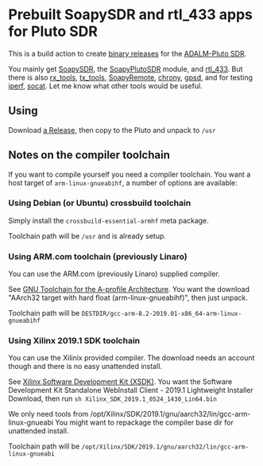 # Prebuilt SoapySDR and rtl_433 apps for Pluto SDR

This is a build action to create [binary releases](https://github.com/triq-org/PlutoSDR-Apps/releases)
for the [ADALM-Pluto SDR](https://www.analog.com/en/design-center/evaluation-hardware-and-software/evaluation-boards-kits/adalm-pluto.html#eb-overview).

You mainly get [SoapySDR](https://github.com/pothosware/SoapySDR/),
the [SoapyPlutoSDR](https://github.com/pothosware/SoapyPlutoSDR/) module,
and [rtl_433](https://github.com/merbanan/rtl_433).
But there is also
[rx_tools](https://github.com/rxseger/rx_tools),
[tx_tools](https://github.com/triq-org/tx_tools),
[SoapyRemote](https://github.com/pothosware/SoapyRemote),
[chrony](https://chrony.tuxfamily.org/),
[gpsd](https://gitlab.com/gpsd/gpsd),
and for testing
[iperf](https://github.com/esnet/iperf),
[socat](http://repo.or.cz/socat).
Let me know what other tools would be useful.

## Using

Download [a Release](https://github.com/triq-org/PlutoSDR-Apps/releases),
then copy to the Pluto and unpack to `/usr`

## Notes on the compiler toolchain

If you want to compile yourself you need a compiler toolchain.
You want a host target of `arm-linux-gnueabihf`, a number of options are available:

### Using Debian (or Ubuntu) crossbuild toolchain

Simply install the `crossbuild-essential-armhf` meta package.

Toolchain path will be `/usr` and is already setup.

### Using ARM.com toolchain (previously Linaro)

You can use the ARM.com (previously Linaro) supplied compiler.

See [GNU Toolchain for the A-profile Architecture](https://developer.arm.com/tools-and-software/open-source-software/developer-tools/gnu-toolchain/gnu-a/downloads/8-2-2019-01).
You want the download "AArch32 target with hard float (arm-linux-gnueabihf)", then just unpack.

Toolchain path will be `DESTDIR/gcc-arm-8.2-2019.01-x86_64-arm-linux-gnueabihf`

### Using Xilinx 2019.1 SDK toolchain

You can use the Xilinix provided compiler.
The download needs an account though and there is no easy unattended install.

See [Xilinx Software Development Kit (XSDK)](https://www.xilinx.com/support/download/index.html/content/xilinx/en/downloadNav/vitis/archive-sdk.html).
You want the Software Development Kit Standalone WebInstall Client - 2019.1  Lightweight Installer Download,
then run `sh Xilinx_SDK_2019.1_0524_1430_Lin64.bin`

We only need tools from /opt/Xilinx/SDK/2019.1/gnu/aarch32/lin/gcc-arm-linux-gnueabi
You might want to repackage the compiler base dir for unattended install.

Toolchain path will be `/opt/Xilinx/SDK/2019.1/gnu/aarch32/lin/gcc-arm-linux-gnueabi`
